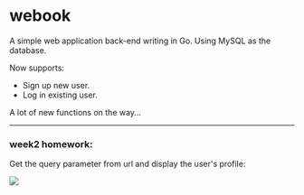 # webook

A simple web application back-end writing in Go. Using MySQL as the database.

Now supports:
+ Sign up new user.
+ Log in existing user.

A lot of new functions on the way...

---

### week2 homework:
Get the query parameter from url and display the user's profile:

![](/Users/cheng/Desktop/postman_screenshort/postman_profile.png)